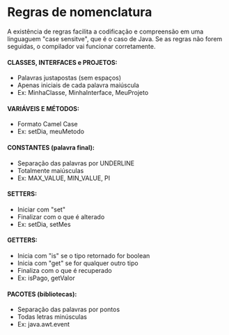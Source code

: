 # Regras de nomenclatura

A existência de regras facilita a codificação e compreensão em uma linguaguem "case sensitve", que é o caso de Java. Se as regras não forem seguidas, o compilador vai funcionar corretamente.

#### CLASSES, INTERFACES e PROJETOS:

* Palavras justapostas (sem espaços)
* Apenas iniciais de cada palavra maiúscula
* Ex: MinhaClasse, MinhaInterface, MeuProjeto

#### VARIÁVEIS E MÉTODOS:

* Formato Camel Case
* Ex: setDia, meuMetodo

#### CONSTANTES (palavra final):

* Separação das palavras por UNDERLINE
* Totalmente maiúsculas
* Ex: MAX\_VALUE, MIN\_VALUE, PI

#### SETTERS:

* Iniciar com "set"
* Finalizar com o que é alterado
* Ex: setDia, setMes

#### GETTERS:

* Inicia com "is" se o tipo retornado for boolean
* Inicia com "get" se for qualquer outro tipo
* Finaliza com o que é recuperado
* Ex: isPago, getValor

#### PACOTES (bibliotecas):

* Separação das palavras por pontos
* Todas letras minúsculas
* Ex: java.awt.event
